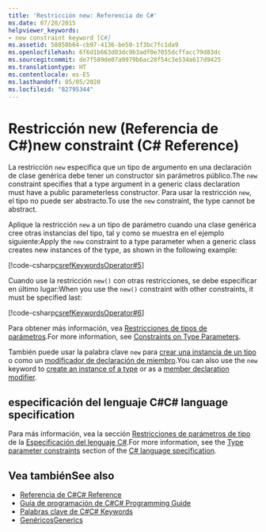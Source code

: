 ```yaml
---
title: 'Restricción new: Referencia de C#'
ms.date: 07/20/2015
helpviewer_keywords:
- new constraint keyword [C#]
ms.assetid: 58850b64-cb97-4136-be50-1f3bc7fc1da9
ms.openlocfilehash: 6f6d1b663d03dc9b3adf0e7055dcffacc79d83dc
ms.sourcegitcommit: de7f589de07a9979b6ac28f54c3e534a617d9425
ms.translationtype: HT
ms.contentlocale: es-ES
ms.lasthandoff: 05/05/2020
ms.locfileid: "82795344"
---
```

# <a name="new-constraint-c-reference"></a><span data-ttu-id="67234-102">Restricción new (Referencia de C#)</span><span class="sxs-lookup"><span data-stu-id="67234-102">new constraint (C# Reference)</span></span>

<span data-ttu-id="67234-103">La restricción `new` especifica que un tipo de argumento en una declaración de clase genérica debe tener un constructor sin parámetros público.</span><span class="sxs-lookup"><span data-stu-id="67234-103">The `new` constraint specifies that a type argument in a generic class declaration must have a public parameterless constructor.</span></span> <span data-ttu-id="67234-104">Para usar la restricción `new`, el tipo no puede ser abstracto.</span><span class="sxs-lookup"><span data-stu-id="67234-104">To use the `new` constraint, the type cannot be abstract.</span></span>

<span data-ttu-id="67234-105">Aplique la restricción `new` a un tipo de parámetro cuando una clase genérica cree otras instancias del tipo, tal y como se muestra en el ejemplo siguiente:</span><span class="sxs-lookup"><span data-stu-id="67234-105">Apply the `new` constraint to a type parameter when a generic class creates new instances of the type, as shown in the following example:</span></span>

[!code-csharp[csrefKeywordsOperator#5](~/samples/snippets/csharp/VS_Snippets_VBCSharp/csrefKeywordsOperator/CS/csrefKeywordsOperators.cs#5)]

<span data-ttu-id="67234-106">Cuando use la restricción `new()` con otras restricciones, se debe especificar en último lugar:</span><span class="sxs-lookup"><span data-stu-id="67234-106">When you use the `new()` constraint with other constraints, it must be specified last:</span></span>

[!code-csharp[csrefKeywordsOperator#6](~/samples/snippets/csharp/VS_Snippets_VBCSharp/csrefKeywordsOperator/CS/csrefKeywordsOperators.cs#6)]

<span data-ttu-id="67234-107">Para obtener más información, vea [Restricciones de tipos de parámetros](../../programming-guide/generics/constraints-on-type-parameters.md).</span><span class="sxs-lookup"><span data-stu-id="67234-107">For more information, see [Constraints on Type Parameters](../../programming-guide/generics/constraints-on-type-parameters.md).</span></span>

<span data-ttu-id="67234-108">También puede usar la palabra clave `new` para [crear una instancia de un tipo](../operators/new-operator.md) o como un [modificador de declaración de miembro](new-modifier.md).</span><span class="sxs-lookup"><span data-stu-id="67234-108">You can also use the `new` keyword to [create an instance of a type](../operators/new-operator.md) or as a [member declaration modifier](new-modifier.md).</span></span>

## <a name="c-language-specification"></a><span data-ttu-id="67234-109">especificación del lenguaje C#</span><span class="sxs-lookup"><span data-stu-id="67234-109">C# language specification</span></span>

<span data-ttu-id="67234-110">Para más información, vea la sección [Restricciones de parámetros de tipo](~/_csharplang/spec/classes.md#type-parameter-constraints) de la [Especificación del lenguaje C#](~/_csharplang/spec/introduction.md).</span><span class="sxs-lookup"><span data-stu-id="67234-110">For more information, see the [Type parameter constraints](~/_csharplang/spec/classes.md#type-parameter-constraints) section of the [C# language specification](~/_csharplang/spec/introduction.md).</span></span>

## <a name="see-also"></a><span data-ttu-id="67234-111">Vea también</span><span class="sxs-lookup"><span data-stu-id="67234-111">See also</span></span>

- [<span data-ttu-id="67234-112">Referencia de C#</span><span class="sxs-lookup"><span data-stu-id="67234-112">C# Reference</span></span>](../index.md)
- [<span data-ttu-id="67234-113">Guía de programación de C#</span><span class="sxs-lookup"><span data-stu-id="67234-113">C# Programming Guide</span></span>](../../programming-guide/index.md)
- [<span data-ttu-id="67234-114">Palabras clave de C#</span><span class="sxs-lookup"><span data-stu-id="67234-114">C# Keywords</span></span>](index.md)
- [<span data-ttu-id="67234-115">Genéricos</span><span class="sxs-lookup"><span data-stu-id="67234-115">Generics</span></span>](../../programming-guide/generics/index.md)
